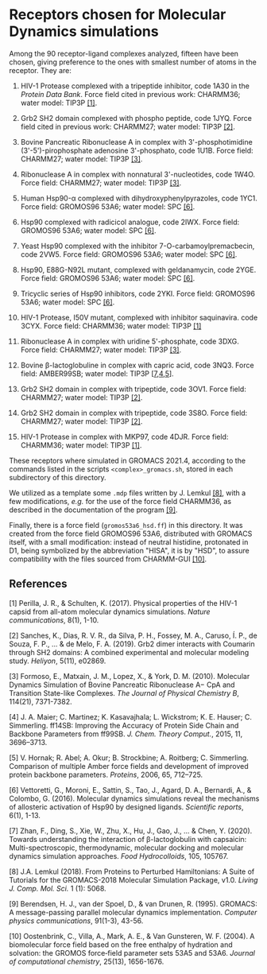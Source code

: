 Receptors chosen for Molecular Dynamics simulations
===================================================

Among the 90 receptor-ligand complexes analyzed, fifteen have been chosen,
giving preference to the ones with smallest number of atoms in the receptor.
They are:

1. HIV-1 Protease complexed with a tripeptide inhibitor,
   code 1A30 in the _Protein Data Bank_. Force field cited in previous work:
   CHARMM36; water model: TIP3P [[1]](#1).

2. Grb2 SH2 domain complexed with phospho peptide,
   code 1JYQ. Force field cited in previous work: CHARMM27;
   water model: TIP3P [[2]](#2).

3. Bovine Pancreatic Ribonuclease A in complex with 3'-phosphotimidine
   (3'-5')-pirophosphate adenosine 3'-phosphato, code 1U1B. Force field:
   CHARMM27; water model: TIP3P [[3]](#3).

4. Ribonuclease A in complex with nonnatural 3'-nucleotides, code 1W4O. Force
   field: CHARMM27; water model: TIP3P [[3]](#3).

5. Human Hsp90-α complexed with dihydroxyphenylpyrazoles, code  1YC1. Force
   field: GROMOS96 53A6; water model: SPC [[6]](#6).

6. Hsp90 complexed with radicicol analogue, code 2IWX. Force
   field: GROMOS96 53A6; water model: SPC [[6]](#6).

7. Yeast Hsp90 complexed with the inhibitor 7-O-carbamoylpremacbecin,
   code 2VW5. Force field: GROMOS96 53A6; water model: SPC [[6]](#6).

8. Hsp90, E88G-N92L mutant, complexed with geldanamycin,
   code 2YGE. Force field: GROMOS96 53A6; water model: SPC [[6]](#6).

9. Tricyclic series of Hsp90 inhibitors,
   code 2YKI. Force field: GROMOS96 53A6; water model: SPC [[6]](#6).

10. HIV-1 Protease, I50V mutant, complexed with inhibitor saquinavira.
   code 3CYX. Force field: CHARMM36; water model: TIP3P [[1]](#1)

11. Ribonuclease A in complex with uridine 5'-phosphate, code 3DXG.
   Force field: CHARMM27; water model: TIP3P [[3]](#3).

12. Bovine β-lactoglobuline in complex with capric acid, code 3NQ3.
   Force field: AMBER99SB; water model: TIP3P [[7](#7),[4](#4),[5](#5)].

13. Grb2 SH2 domain in complex with tripeptide, code 3OV1. Force
   field: CHARMM27; water model: TIP3P [[2]](#2).

14. Grb2 SH2 domain in complex with tripeptide, code 3S8O. Force
   field: CHARMM27; water model: TIP3P [[2]](#2).

15. HIV-1 Protease in complex with MKP97, code 4DJR. Force field:
   CHARMM36; water model: TIP3P [[1]](#1).

These receptors where simulated in GROMACS 2021.4, according to the
commands listed in the scripts `<complex>_gromacs.sh`, stored in each
subdirectory of this directory.

We utilized as a template some `.mdp` files written by J. Lemkul [[8]](#8),
with a few modifications, _e.g._ for the use of the force field CHARMM36,
as described in the documentation of the program [[9]](#9).

Finally, there is a force field (`gromos53a6_hsd.ff`) in this directory.
It was created from the force field GROMOS96 53A6, distributed with
GROMACS itself, with a small modification: instead of neutral histidine,
protonated in D1, being symbolized by the abbreviation "HISA", it is by "HSD",
to assure compatibility with the files sourced from CHARMM-GUI [[10]](#10).


References
----------

<a id="1">[1]</a>
Perilla, J. R., & Schulten, K. (2017). Physical properties of the
HIV-1 capsid from all-atom molecular dynamics simulations.
_Nature communications_, 8(1), 1-10.

<a id="2">[2]</a>
Sanches, K., Dias, R. V. R., da Silva, P. H., Fossey, M. A., Caruso, Í. P.,
de Souza, F. P., ... & de Melo, F. A. (2019). Grb2 dimer interacts with
Coumarin through SH2 domains: A combined experimental and molecular
modeling study. _Heliyon_, 5(11), e02869.

<a id="3">[3]</a>
Formoso, E., Matxain, J. M., Lopez, X., & York, D. M. (2010). Molecular
Dynamics Simulation of Bovine Pancreatic Ribonuclease A− CpA and Transition
State-like Complexes. _The Journal of Physical Chemistry B_, 114(21), 7371-7382.

<a id="4">[4]</a>
J. A. Maier; C. Martinez; K. Kasavajhala; L. Wickstrom; K. E. Hauser; C.
Simmerling. ff14SB: Improving the Accuracy of Protein Side Chain and Backbone
Parameters from ff99SB. _J. Chem. Theory Comput._, 2015, 11, 3696–3713.

<a id="5">[5]</a>
V. Hornak; R. Abel; A. Okur; B. Strockbine; A. Roitberg; C. Simmerling.
Comparison of multiple Amber force fields and development of improved
protein backbone parameters. _Proteins_, 2006, 65, 712–725.

<a id="6">[6]</a>
Vettoretti, G., Moroni, E., Sattin, S., Tao, J., Agard, D. A., Bernardi, A., &
Colombo, G. (2016). Molecular dynamics simulations reveal the mechanisms of
allosteric activation of Hsp90 by designed ligands. _Scientific reports_,
6(1), 1-13.

<a id="7">[7]</a>
Zhan, F., Ding, S., Xie, W., Zhu, X., Hu, J., Gao, J., ... & Chen, Y. (2020).
Towards understanding the interaction of β-lactoglobulin with capsaicin:
Multi-spectroscopic, thermodynamic, molecular docking and molecular dynamics
simulation approaches. _Food Hydrocolloids_, 105, 105767.

<a id="8">[8]</a>
J.A. Lemkul (2018). From Proteins to Perturbed Hamiltonians: A Suite of
Tutorials for the GROMACS-2018 Molecular Simulation Package, v1.0. _Living
J. Comp. Mol. Sci._ 1 (1): 5068.

<a id="9">[9]</a>
Berendsen, H. J., van der Spoel, D., & van Drunen, R. (1995). GROMACS: A
message-passing parallel molecular dynamics implementation. _Computer physics
communications_, 91(1-3), 43-56.

<a id="10">[10]</a>
Oostenbrink, C., Villa, A., Mark, A. E., & Van Gunsteren, W. F. (2004).
A biomolecular force field based on the free enthalpy of hydration and
solvation: the GROMOS force‐field parameter sets 53A5 and 53A6. _Journal
of computational chemistry_, 25(13), 1656-1676.

